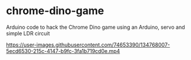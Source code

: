 # chrome-dino-game
Arduino code to hack the Chrome Dino game using an Arduino, servo and simple LDR circuit




https://user-images.githubusercontent.com/74653390/134768007-5ecd6530-215c-4147-b9fc-3fa1b719cd0e.mp4

